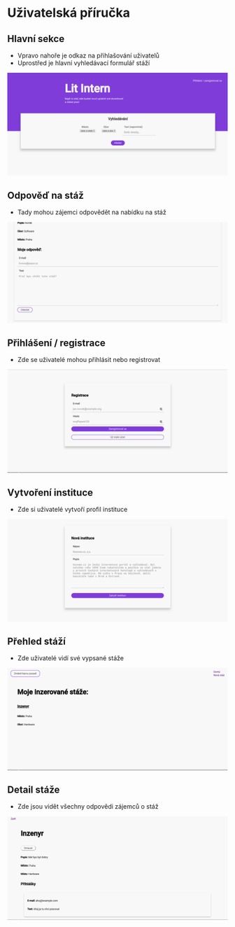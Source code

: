 # Uživatelská příručka

## Hlavní sekce
+ Vpravo nahoře je odkaz na přihlašování uživatelů
+ Uprostřed je hlavní vyhledávací formulář stáží

![Hlavní sekce](./main.png)

## Odpověď na stáž
+ Tady mohou zájemci odpovědět na nabídku na stáž

![Nabídka na stáž](./intership_application.png)

## Přihlášení / registrace
+ Zde se uživatelé mohou přihlásit nebo registrovat

![Inzerované stáže](./login.png)

## Vytvoření instituce
+ Zde si uživatelé vytvoří profil instituce

![Vytvoření instituce](./institution_creation.png)

## Přehled stáží
+ Zde uživatelé vidí své vypsané stáže

![Vypsané stáže](./advertised_interships.png)

## Detail stáže
+ Zde jsou vidět všechny odpovědi zájemců o stáž

![Detail stáže](./intership_detail.png)

